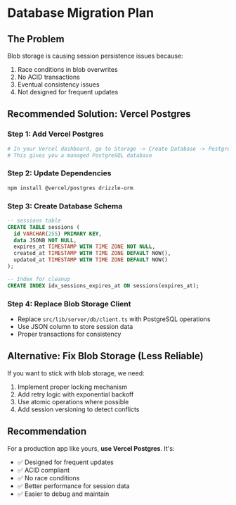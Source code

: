# Database Migration Plan

## The Problem
Blob storage is causing session persistence issues because:
1. Race conditions in blob overwrites
2. No ACID transactions
3. Eventual consistency issues
4. Not designed for frequent updates

## Recommended Solution: Vercel Postgres

### Step 1: Add Vercel Postgres
```bash
# In your Vercel dashboard, go to Storage -> Create Database -> Postgres
# This gives you a managed PostgreSQL database
```

### Step 2: Update Dependencies
```bash
npm install @vercel/postgres drizzle-orm
```

### Step 3: Create Database Schema
```sql
-- sessions table
CREATE TABLE sessions (
  id VARCHAR(255) PRIMARY KEY,
  data JSONB NOT NULL,
  expires_at TIMESTAMP WITH TIME ZONE NOT NULL,
  created_at TIMESTAMP WITH TIME ZONE DEFAULT NOW(),
  updated_at TIMESTAMP WITH TIME ZONE DEFAULT NOW()
);

-- Index for cleanup
CREATE INDEX idx_sessions_expires_at ON sessions(expires_at);
```

### Step 4: Replace Blob Storage Client
- Replace `src/lib/server/db/client.ts` with PostgreSQL operations
- Use JSON column to store session data
- Proper transactions for consistency

## Alternative: Fix Blob Storage (Less Reliable)

If you want to stick with blob storage, we need:
1. Implement proper locking mechanism
2. Add retry logic with exponential backoff
3. Use atomic operations where possible
4. Add session versioning to detect conflicts

## Recommendation

For a production app like yours, **use Vercel Postgres**. It's:
- ✅ Designed for frequent updates
- ✅ ACID compliant
- ✅ No race conditions
- ✅ Better performance for session data
- ✅ Easier to debug and maintain